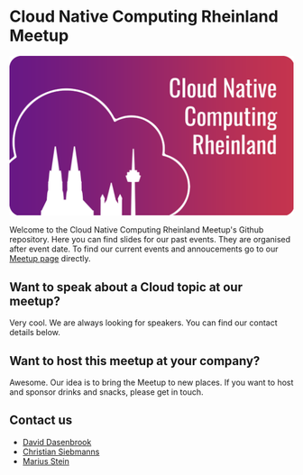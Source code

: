 # Cloud Native Computing Rheinland Meetup

![](teaser.webp)

Welcome to the Cloud Native Computing Rheinland Meetup's Github repository. Here you can find slides for our past events. They are organised after event date. To find our current events and annoucements go to our [Meetup page](https://www.meetup.com/cloud-native-computing-rheinland) directly.

## Want to speak about a Cloud topic at our meetup?

Very cool. We are always looking for speakers. You can find our contact details below. 

## Want to host this meetup at your company?

Awesome. Our idea is to bring the Meetup to new places. If you want to host and sponsor drinks and snacks, please get in touch. 

## Contact us

* [David Dasenbrook](https://www.linkedin.com/in/daviddasenbrook/) 
* [Christian Siebmanns](https://www.linkedin.com/in/christian-siebmanns/)
* [Marius Stein](https://www.linkedin.com/in/marius-stein-it/)


